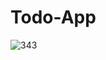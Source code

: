 # Todo-App
![343](https://github.com/shayan-shiari/Todo-App/assets/112489977/26b40220-4fdc-4be2-a206-5df4d3f59064)
